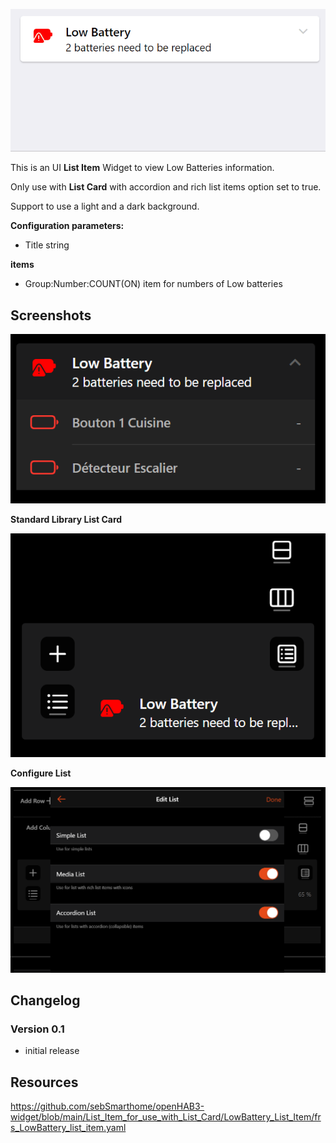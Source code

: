 ![Screen1](https://github.com/sebSmarthome/openHAB3-widget/raw/main/List_Item_for_use_with_List_Card/LowBattery_List_Item/screenshots/LowBatteryListItemScreenShot.gif)

This is an UI **List Item** Widget to view Low Batteries information.

Only use with **List Card** with accordion and rich list items option set to true.

Support to use a light and a dark background.

**Configuration parameters:**

* Title string

**items**

* Group:Number:COUNT(ON) item for numbers of Low batteries

## Screenshots

![Screen4](https://github.com/sebSmarthome/openHAB3-widget/raw/main/List_Item_for_use_with_List_Card/LowBattery_List_Item/screenshots/LowBatteryListItemScreenShot4.png)

**Standard Library List Card**

![Screen2](https://github.com/sebSmarthome/openHAB3-widget/raw/main/List_Item_for_use_with_List_Card/LowBattery_List_Item/screenshots/LowBatteryListItemScreenShot3.png)

**Configure List**

![Screen3](https://github.com/sebSmarthome/openHAB3-widget/raw/main/List_Item_for_use_with_List_Card/Astro_Moon_List_Item/screenshots/AstroMoonListItemScreenShot2.PNG)

## Changelog

### Version 0.1

* initial release

## Resources

<https://github.com/sebSmarthome/openHAB3-widget/blob/main/List_Item_for_use_with_List_Card/LowBattery_List_Item/frs_LowBattery_list_item.yaml>